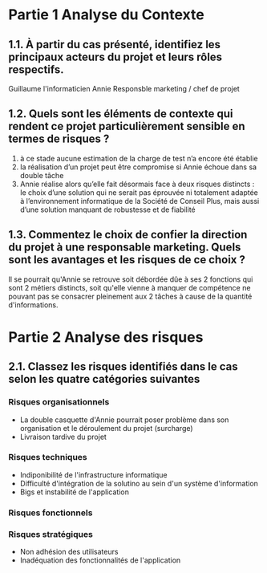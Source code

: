 # Partie 1 Analyse du Contexte

## 1.1. À partir du cas présenté, identifiez les principaux acteurs du projet et leurs rôles respectifs.
Guillaume l'informaticien
Annie Responsble marketing / chef de projet

## 1.2. Quels sont les éléments de contexte qui rendent ce projet particulièrement sensible en termes de risques ?
1. à ce stade aucune estimation de la charge de test nʼa encore été établie
2. la réalisation dʼun projet peut être compromise si Annie échoue dans sa double tâche
3. Annie réalise alors quʼelle fait désormais face à deux risques distincts : le choix dʼune solution qui ne serait pas éprouvée ni totalement adaptée à lʼenvironnement informatique de la Société de Conseil Plus, mais aussi dʼune solution manquant de robustesse et de fiabilité

## 1.3. Commentez le choix de confier la direction du projet à une responsable marketing. Quels sont les avantages et les risques de ce choix ?
Il se pourrait qu'Annie se retrouve soit débordée dûe à ses 2 fonctions qui sont 2 métiers distincts, soit qu'elle vienne à manquer de compétence ne pouvant pas se consacrer pleinement aux 2 tâches à cause de la quantité d'informations.


# Partie 2 Analyse des risques

## 2.1. Classez les risques identifiés dans le cas selon les quatre catégories suivantes
### Risques organisationnels
- La double casquette d'Annie pourrait poser problème dans son organisation et le déroulement du projet (surcharge)
- Livraison tardive du projet

### Risques techniques
- Indiponibilité de l'infrastructure informatique
- Difficulté d'intégration de la solutino au sein d'un système d'information
- Bigs et instabilité de l'application 

### Risques fonctionnels



### Risques stratégiques
- Non adhésion des utilisateurs
- Inadéquation des fonctionnalités de l'application
